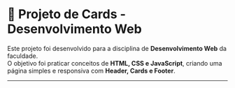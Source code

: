 # 📌 Projeto de Cards - Desenvolvimento Web  

Este projeto foi desenvolvido para a disciplina de **Desenvolvimento Web** da faculdade.  
O objetivo foi praticar conceitos de **HTML, CSS e JavaScript**, criando uma página simples e responsiva com **Header, Cards e Footer**.  

---
